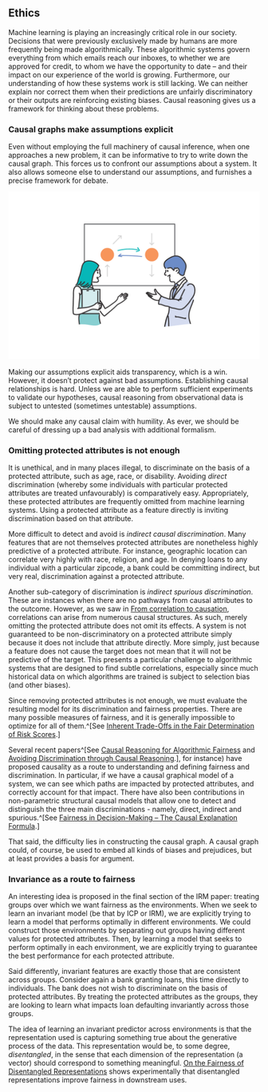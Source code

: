 ## Ethics

Machine learning is playing an increasingly critical role in our society. Decisions that were previously exclusively made by humans are more frequently being made algorithmically. These algorithmic systems govern everything from which emails reach our inboxes, to whether we are approved for credit, to whom we have the opportunity to date – and their impact on our experience of the world is growing. Furthermore, our understanding of how these systems work is still lacking. We can neither explain nor correct them when their predictions are unfairly discriminatory or their outputs are reinforcing existing biases. Causal reasoning gives us a framework for thinking about these problems.

### Causal graphs make assumptions explicit

Even without employing the full machinery of causal inference, when one approaches a new problem, it can be informative to try to write down the causal graph. This forces us to confront our assumptions about a system. It also allows someone else to understand our assumptions, and furnishes a precise framework for debate.

![Writing down a causal graph provides a principled way to specify and discuss causal assumptions.](figures/ff13-22.png)

Making our assumptions explicit aids transparency, which is a win. However, it doesn’t protect against bad assumptions. Establishing causal relationships is hard. Unless we are able to perform sufficient experiments to validate our hypotheses, causal reasoning from observational data is subject to untested (sometimes untestable) assumptions.

We should make any causal claim with humility. As ever, we should be careful of dressing up a bad analysis with additional formalism.

### Omitting protected attributes is not enough

It is unethical, and in many places illegal, to discriminate on the basis of a protected attribute, such as age, race, or disability. Avoiding _direct_ discrimination (whereby some individuals with particular protected attributes are treated unfavourably) is comparatively easy. Appropriately, these protected attributes are frequently omitted from machine learning systems. Using a protected attribute as a feature directly is inviting discrimination based on that attribute.

More difficult to detect and avoid is _indirect causal discrimination_. Many features that are not themselves protected attributes are nonetheless highly predictive of a protected attribute. For instance, geographic location can correlate very highly with race, religion, and age. In denying loans to any individual with a particular zipcode, a bank could be committing indirect, but very real, discrimination against a protected attribute.

Another sub-category of discrimination is _indirect spurious discrimination_. These are instances when there are no pathways from causal attributes to the outcome. However, as we saw in [From correlation to causation](#from-correlation-to-causation), correlations can arise from numerous causal structures. As such, merely omitting the protected attribute does not omit its effects. A system is not guaranteed to be non-discriminatory on a protected attribute simply because it does not include that attribute directly. More simply, just because a feature does not cause the target does not mean that it will not be predictive of the target. This presents a particular challenge to algorithmic systems that are designed to find subtle correlations, especially since much historical data on which algorithms are trained is subject to selection bias (and other biases).

Since removing protected attributes is not enough, we must evaluate the resulting model for its discrimination and fairness properties. There are many possible measures of fairness, and it is generally impossible to optimize for all of them.^[See [Inherent Trade-Offs in the Fair Determination of Risk Scores](https://arxiv.org/abs/1609.05807).]

Several recent papers^[See [Causal Reasoning for Algorithmic Fairness](https://arxiv.org/abs/1805.05859) and [Avoiding Discrimination through Causal Reasoning](https://arxiv.org/abs/1706.02744).], for instance) have proposed causality as a route to understanding and defining fairness and discrimination. In particular, if we have a causal graphical model of a system, we can see which paths are impacted by protected attributes, and correctly account for that impact. There have also been contributions in non-parametric structural causal models that allow one to detect and distinguish the three main discriminations - namely, direct, indirect and spurious.^[See [Fairness in Decision-Making – The Causal Explanation Formula](https://www.aaai.org/ocs/index.php/AAAI/AAAI18/paper/view/16949).]

That said, the difficulty lies in constructing the causal graph. A causal graph could, of course, be used to embed all kinds of biases and prejudices, but at least provides a basis for argument.

### Invariance as a route to fairness

An interesting idea is proposed in the final section of the IRM paper: treating groups over which we want fairness as the environments. When we seek to learn an invariant model (be that by ICP or IRM), we are explicitly trying to learn a model that performs optimally in different environments. We could construct those environments by separating out groups having different values for protected attributes. Then, by learning a model that seeks to perform optimally in each environment, we are explicitly trying to guarantee the best performance for each protected attribute.

Said differently, invariant features are exactly those that are consistent across groups. Consider again a bank granting loans, this time directly to individuals. The bank does not wish to discriminate on the basis of protected attributes. By treating the protected attributes as the groups, they are looking to learn what impacts loan defaulting invariantly across those groups.

The idea of learning an invariant predictor across environments is that the representation used is capturing something true about the generative process of the data. This representation would be, to some degree, _disentangled_, in the sense that each dimension of the representation (a vector) should correspond to something meaningful. [On the Fairness of Disentangled Representations](https://arxiv.org/abs/1905.13662) shows experimentally that disentangled representations improve fairness in downstream uses.
